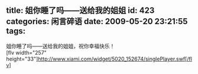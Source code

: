 title: 姐你睡了吗——送给我的姐姐
id: 423
categories: 闲言碎语
date: 2009-05-20 23:21:55
tags:
---

姐你睡了吗——送给我的姐姐，祝你幸福快乐！
</br>[flv width=&quot;257&quot; height=&quot;33&quot;]http://www.xiami.com/widget/5020_152674/singlePlayer.swf[/flv]
